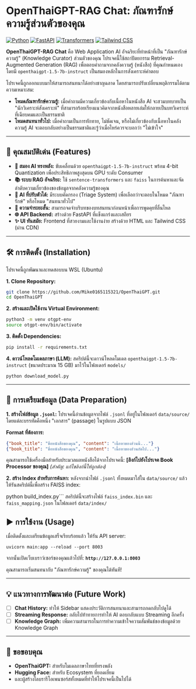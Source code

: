 # OpenThaiGPT-RAG Chat: ภัณฑารักษ์ความรู้ส่วนตัวของคุณ

[![Python](https://img.shields.io/badge/Python-3.12-blue?style=for-the-badge&logo=python)](https://www.python.org/)
[![FastAPI](https://img.shields.io/badge/FastAPI-0.100+-green?style=for-the-badge&logo=fastapi)](https://fastapi.tiangolo.com/)
[![Transformers](https://img.shields.io/badge/🤗%20Transformers-4.30+-yellow?style=for-the-badge)](https://huggingface.co/docs/transformers/index)
[![Tailwind CSS](https://img.shields.io/badge/Tailwind_CSS-3.3+-blue?style=for-the-badge&logo=tailwindcss)](https://tailwindcss.com/)

**OpenThaiGPT-RAG Chat** คือ Web Application AI อัจฉริยะที่ทำหน้าที่เป็น "ภัณฑารักษ์ความรู้" (Knowledge Curator) ส่วนตัวของคุณ โปรเจคนี้ใช้สถาปัตยกรรม Retrieval-Augmented Generation (RAG) เพื่อตอบคำถามจากคลังความรู้ (หนังสือ) ที่คุณกำหนดเอง โดยมี `openthaigpt-1.5-7b-instruct` เป็นสมองหลักในการสังเคราะห์คำตอบ

โปรเจคนี้ถูกออกแบบมาให้สามารถสนทนาได้อย่างชาญฉลาด โดยสามารถปรับเปลี่ยนพฤติกรรมได้ตามความเหมาะสม:
*   **โหมดภัณฑารักษ์ความรู้:** เมื่อคำถามมีความเกี่ยวข้องกับเนื้อหาในหนังสือ AI จะสวมบทบาทเป็น "นักวิเคราะห์สังเคราะห์" ที่สามารถร้อยเรียงแนวคิดจากหนังสือหลายเล่มให้กลายเป็นบทวิเคราะห์ที่เฉียบคมและเป็นธรรมชาติ
*   **โหมดสนทนาทั่วไป:** เมื่อคำถามเป็นการทักทาย, ไม่ชัดเจน, หรือไม่เกี่ยวข้องกับเนื้อหาในคลังความรู้ AI จะตอบกลับอย่างเป็นธรรมชาติและรู้ว่าเมื่อไหร่ควรจะบอกว่า "ไม่เข้าใจ"
---

## 🚀 คุณสมบัติเด่น (Features)

*   **🧠 สมอง AI ทรงพลัง:** ขับเคลื่อนด้วย `openthaigpt-1.5-7b-instruct` พร้อม 4-bit Quantization เพื่อประสิทธิภาพสูงสุดบน GPU ระดับ Consumer
*   **📚 ระบบ RAG อัจฉริยะ:** ใช้ `sentence-transformers` และ `faiss` ในการค้นหาและจัดลำดับความเกี่ยวข้องของข้อมูลจากคลังความรู้ของคุณ
*   **🤖 AI ที่ปรับตัวได้:** มีระบบคัดกรอง (Triage System) เพื่อเลือกว่าจะตอบในโหมด "ภัณฑารักษ์" หรือโหมด "สนทนาทั่วไป"
*   **🧠 ความจำระยะสั้น:** สามารถจดจำบริบทของบทสนทนาก่อนหน้าเพื่อการพูดคุยที่ลื่นไหล
*   **🌐 API Backend:** สร้างด้วย FastAPI ที่แข็งแกร่งและเสถียร
*   **✨ UI ทันสมัย:** Frontend ที่สวยงามและใช้งานง่าย สร้างด้วย HTML และ Tailwind CSS (ผ่าน CDN)

---

## 🛠️ การติดตั้ง (Installation)

โปรเจคนี้ถูกพัฒนาและทดสอบบน WSL (Ubuntu)

**1. Clone Repository:**
```bash
git clone https://github.com/Mike0165115321/OpenThaiGPT.git
cd OpenThaiGPT
```

**2. สร้างและเปิดใช้งาน Virtual Environment:**
```bash
python3 -m venv otgpt-env
source otgpt-env/bin/activate
```

**3. ติดตั้ง Dependencies:**
```bash
pip install -r requirements.txt
```

**4. ดาวน์โหลดโมเดลภาษา (LLM):**
สคริปต์นี้จะดาวน์โหลดโมเดล `openthaigpt-1.5-7b-instruct` (ขนาดประมาณ 15 GB) มาไว้ในโฟลเดอร์ `models/`
```bash
python download_model.py
```

---

## 📖 การเตรียมข้อมูล (Data Preparation)

**1. สร้างไฟล์ข้อมูล `.jsonl`:**
โปรเจคนี้อ่านข้อมูลจากไฟล์ `.jsonl` ที่อยู่ในโฟลเดอร์ `data/source/` โดยแต่ละบรรทัดคือหนึ่ง "เอกสาร" (passage) ในรูปแบบ JSON

**Format ที่ต้องการ:**
```json
{"book_title": "ชื่อหนังสือของคุณ", "content": "เนื้อหาของส่วนนี้..."}
{"book_title": "ชื่อหนังสือของคุณ", "content": "เนื้อหาของส่วนถัดไป..."}
```

คุณสามารถใช้เครื่องมือสำหรับประมวลผลหนังสือได้จากโปรเจคนี้: **[ลิงก์ไปยังโปรเจค Book Processor ของคุณ]** 
*(สำคัญ: แก้ไขลิงก์นี้ให้ถูกต้อง)*

**2. สร้าง Index สำหรับการค้นหา:**
หลังจากนำไฟล์ `.jsonl` ทั้งหมดมาใส่ใน `data/source/` แล้ว ให้รันสคริปต์นี้เพื่อสร้าง FAISS index:

python build_index.py```
สคริปต์นี้จะสร้างไฟล์ `faiss_index.bin` และ `faiss_mapping.json` ในโฟลเดอร์ `data/index/`

## ▶️ การใช้งาน (Usage)

เมื่อติดตั้งและเตรียมข้อมูลเสร็จเรียบร้อยแล้ว ให้รัน API server:
```
uvicorn main:app --reload --port 8003
```

จากนั้นเปิดเว็บเบราว์เซอร์ของคุณแล้วไปที่:
**`http://127.0.0.1:8003`**

คุณสามารถเริ่มสนทนากับ "ภัณฑารักษ์ความรู้" ของคุณได้ทันที!

---

## 💡 แนวทางการพัฒนาต่อ (Future Work)

*   [ ] **Chat History:** ทำให้ Sidebar แสดงประวัติการสนทนาและสามารถกดกลับไปดูได้
*   [ ] **Streaming Response:** กลับไปท้าทายการทำให้ AI ตอบกลับแบบ Streaming อีกครั้ง
*   [ ] **Knowledge Graph:** เพิ่มความสามารถในการทำความเข้าใจความสัมพันธ์ของข้อมูลด้วย Knowledge Graph

---

## 🙏 ขอขอบคุณ

*   **OpenThaiGPT:** สำหรับโมเดลภาษาไทยที่ทรงพลัง
*   **Hugging Face:** สำหรับ Ecosystem ที่ยอดเยี่ยม
*   และผู้สร้างไลบรารีโอเพนซอร์สทั้งหมดที่ทำให้โปรเจคนี้เป็นไปได้
